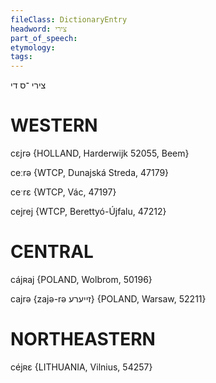 ```yaml
---
fileClass: DictionaryEntry
headword: צירי
part_of_speech: 
etymology: 
tags: 
---
```

צירי
־ס
די

WESTERN
========

cɛjrə {HOLLAND, Harderwijk 52055, Beem}

ceːrə {WTCP, Dunajská Streda, 47179}

ceˑrɛ {WTCP, Vác, 47197}

cejrej {WTCP, Berettyó-Újfalu, 47212}

CENTRAL
========

cájʀaj {POLAND, Wolbrom, 50196}

cajrə {zajə-rə זייערע} {POLAND, Warsaw, 52211}

NORTHEASTERN
==============

céjʀɛ {LITHUANIA, Vilnius, 54257}